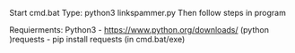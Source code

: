Start cmd.bat
Type: python3 linkspammer.py
Then follow steps in program

Requierments:
Python3 - https://www.python.org/downloads/
(python )requests  - pip install requests (in cmd.bat/exe)